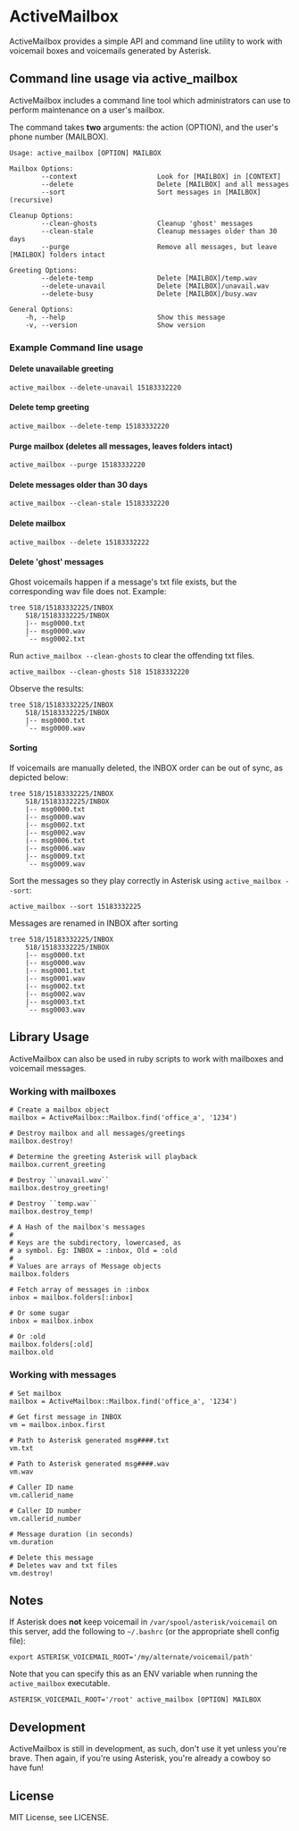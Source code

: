 # ActiveMailbox

ActiveMailbox provides a simple API and command line utility to work with
voicemail boxes and voicemails generated by Asterisk.


## Command line usage via active_mailbox

ActiveMailbox includes a command line tool which administrators can use to
perform maintenance on a user's mailbox.

The command takes **two** arguments: the action (OPTION), and the
user's phone number (MAILBOX).

    Usage: active_mailbox [OPTION] MAILBOX

    Mailbox Options:
            --context                    Look for [MAILBOX] in [CONTEXT]
            --delete                     Delete [MAILBOX] and all messages
            --sort                       Sort messages in [MAILBOX] (recursive)

    Cleanup Options:
            --clean-ghosts               Cleanup 'ghost' messages
            --clean-stale                Cleanup messages older than 30 days
            --purge                      Remove all messages, but leave [MAILBOX] folders intact

    Greeting Options:
            --delete-temp                Delete [MAILBOX]/temp.wav
            --delete-unavail             Delete [MAILBOX]/unavail.wav
            --delete-busy                Delete [MAILBOX]/busy.wav

    General Options:
        -h, --help                       Show this message
        -v, --version                    Show version


### Example Command line usage

#### Delete unavailable greeting

    active_mailbox --delete-unavail 15183332220


#### Delete temp greeting

    active_mailbox --delete-temp 15183332220


#### Purge mailbox (deletes all messages, leaves folders intact)

    active_mailbox --purge 15183332220


#### Delete messages older than 30 days

    active_mailbox --clean-stale 15183332220


#### Delete mailbox

    active_mailbox --delete 15183332222


#### Delete 'ghost' messages

Ghost voicemails happen if a message's txt file exists, but the
corresponding wav file does not. Example:

    tree 518/15183332225/INBOX
        518/15183332225/INBOX
        |-- msg0000.txt
        |-- msg0000.wav
        `-- msg0002.txt

Run `active_mailbox --clean-ghosts` to clear the offending txt files.

    active_mailbox --clean-ghosts 518 15183332220

Observe the results:

    tree 518/15183332225/INBOX
        518/15183332225/INBOX
        |-- msg0000.txt
        `-- msg0000.wav

#### Sorting

If voicemails are manually deleted, the INBOX order can be out of sync, as
depicted below:

    tree 518/15183332225/INBOX
        518/15183332225/INBOX
        |-- msg0000.txt
        |-- msg0000.wav
        |-- msg0002.txt
        |-- msg0002.wav
        |-- msg0006.txt
        |-- msg0006.wav
        |-- msg0009.txt
        `-- msg0009.wav

Sort the messages so they play correctly in Asterisk using
`active_mailbox --sort`:

    active_mailbox --sort 15183332225

Messages are renamed in INBOX after sorting

    tree 518/15183332225/INBOX
        518/15183332225/INBOX
        |-- msg0000.txt
        |-- msg0000.wav
        |-- msg0001.txt
        |-- msg0001.wav
        |-- msg0002.txt
        |-- msg0002.wav
        |-- msg0003.txt
        `-- msg0003.wav


## Library Usage

ActiveMailbox can also be used in ruby scripts to work with mailboxes
and voicemail messages.


### Working with mailboxes

    # Create a mailbox object
    mailbox = ActiveMailbox::Mailbox.find('office_a', '1234')

    # Destroy mailbox and all messages/greetings
    mailbox.destroy!

    # Determine the greeting Asterisk will playback
    mailbox.current_greeting

    # Destroy ``unavail.wav``
    mailbox.destroy_greeting!

    # Destroy ``temp.wav``
    mailbox.destroy_temp!

    # A Hash of the mailbox's messages
    #
    # Keys are the subdirectory, lowercased, as
    # a symbol. Eg: INBOX = :inbox, Old = :old
    #
    # Values are arrays of Message objects
    mailbox.folders

    # Fetch array of messages in :inbox
    inbox = mailbox.folders[:inbox]

    # Or some sugar
    inbox = mailbox.inbox

    # Or :old
    mailbox.folders[:old]
    mailbox.old


### Working with messages

    # Set mailbox
    mailbox = ActiveMailbox::Mailbox.find('office_a', '1234')

    # Get first message in INBOX
    vm = mailbox.inbox.first

    # Path to Asterisk generated msg####.txt
    vm.txt

    # Path to Asterisk generated msg####.wav
    vm.wav

    # Caller ID name
    vm.callerid_name

    # Caller ID number
    vm.callerid_number

    # Message duration (in seconds)
    vm.duration

    # Delete this message
    # Deletes wav and txt files
    vm.destroy!


## Notes

If Asterisk does **not** keep voicemail in
`/var/spool/asterisk/voicemail` on this server, add the following
to `~/.bashrc` (or the appropriate shell config file):

    export ASTERISK_VOICEMAIL_ROOT='/my/alternate/voicemail/path'

Note that you can specify this as an ENV variable when running the
`active_mailbox` executable.

    ASTERISK_VOICEMAIL_ROOT='/root' active_mailbox [OPTION] MAILBOX


## Development

ActiveMailbox is still in development, as such, don't use it yet unless you're
brave. Then again, if you're using Asterisk, you're already a cowboy so have
fun!


## License

MIT License, see LICENSE.
